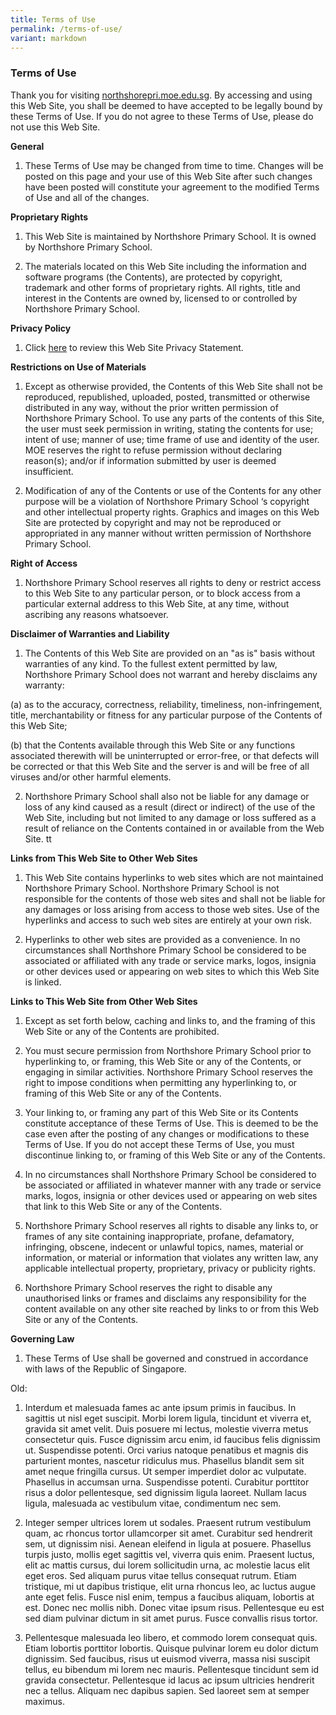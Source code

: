 ```yaml
---
title: Terms of Use
permalink: /terms-of-use/
variant: markdown
---
```

### **Terms of Use**

Thank you for visiting  [northshorepri.moe.edu.sg](https://www.northshorepri.moe.edu.sg/). By accessing and using this Web Site, you shall be deemed to have accepted to be legally bound by these Terms of Use. If you do not agree to these Terms of Use, please do not use this Web Site.

**General**  
1. These Terms of Use may be changed from time to time. Changes will be posted on this page and your use of this Web Site after such changes have been posted will constitute your agreement to the modified Terms of Use and all of the changes. 

**Proprietary Rights**  
1. This Web Site is maintained by Northshore Primary School. It is owned by Northshore Primary School.  

2. The materials located on this Web Site including the information and software programs (the Contents), are protected by copyright, trademark and other forms of proprietary rights. All rights, title and interest in the Contents are owned by, licensed to or controlled by Northshore Primary School.  

**Privacy Policy**  
1. Click  [here](https://www.northshorepri.moe.edu.sg/privacy/)  to review this Web Site Privacy Statement.  

**Restrictions on Use of Materials**  
1. Except as otherwise provided, the Contents of this Web Site shall not be reproduced, republished, uploaded, posted, transmitted or otherwise distributed in any way, without the prior written permission of Northshore Primary School.  To use any parts of the contents of this Site, the user must seek permission in writing, stating the contents for use; intent of use; manner of use; time frame of use and identity of the user. MOE reserves the right to refuse permission without declaring reason(s); and/or if information submitted by user is deemed insufficient.  

2. Modification of any of the Contents or use of the Contents for any other purpose will be a violation of Northshore Primary School ‘s copyright and other intellectual property rights. Graphics and images on this Web Site are protected by copyright and may not be reproduced or appropriated in any manner without written permission of Northshore Primary School.

**Right of Access**  
1. Northshore Primary School reserves all rights to deny or restrict access to this Web Site to any particular person, or to block access from a particular external address to this Web Site, at any time, without ascribing any reasons whatsoever.

**Disclaimer of Warranties and Liability**  
1. The Contents of this Web Site are provided on an "as is" basis without warranties of any kind. To the fullest extent permitted by law, Northshore Primary School does not warrant and hereby disclaims any warranty:  

(a) as to the accuracy, correctness, reliability, timeliness, non-infringement, title, merchantability or fitness for any particular purpose of the Contents of this Web Site; 

(b) that the Contents available through this Web Site or any functions associated therewith will be uninterrupted or error-free, or that defects will be corrected or that this Web Site and the server is and will be free of all viruses and/or other harmful elements. 

2. Northshore Primary School shall also not be liable for any damage or loss of any kind caused as a result (direct or indirect) of the use of the Web Site, including but not limited to any damage or loss suffered as a result of reliance on the Contents contained in or available from the Web Site. tt

**Links from This Web Site to Other Web Sites**  
1. This Web Site contains hyperlinks to web sites which are not maintained Northshore Primary School. Northshore Primary School is not responsible for the contents of those web sites and shall not be liable for any damages or loss arising from access to those web sites. Use of the hyperlinks and access to such web sites are entirely at your own risk.  

2. Hyperlinks to other web sites are provided as a convenience. In no circumstances shall Northshore Primary School be considered to be associated or affiliated with any trade or service marks, logos, insignia or other devices used or appearing on web sites to which this Web Site is linked.

**Links to This Web Site from Other Web Sites**  
1. Except as set forth below, caching and links to, and the framing of this Web Site or any of the Contents are prohibited.  

2. You must secure permission from Northshore Primary School prior to hyperlinking to, or framing, this Web Site or any of the Contents, or engaging in similar activities. Northshore Primary School reserves the right to impose conditions when permitting any hyperlinking to, or framing of this Web Site or any of the Contents.  

3. Your linking to, or framing any part of this Web Site or its Contents constitute acceptance of these Terms of Use. This is deemed to be the case even after the posting of any changes or modifications to these Terms of Use. If you do not accept these Terms of Use, you must discontinue linking to, or framing of this Web Site or any of the Contents.  

4. In no circumstances shall Northshore Primary School be considered to be associated or affiliated in whatever manner with any trade or service marks, logos, insignia or other devices used or appearing on web sites that link to this Web Site or any of the Contents.  

5. Northshore Primary School reserves all rights to disable any links to, or frames of any site containing inappropriate, profane, defamatory, infringing, obscene, indecent or unlawful topics, names, material or information, or material or information that violates any written law, any applicable intellectual property, proprietary, privacy or publicity rights.  

6. Northshore Primary School reserves the right to disable any unauthorised links or frames and disclaims any responsibility for the content available on any other site reached by links to or from this Web Site or any of the Contents.  

**Governing Law**  
1. These Terms of Use shall be governed and construed in accordance with laws of the Republic of Singapore.


Old:



1. Interdum et malesuada fames ac ante ipsum primis in faucibus. In sagittis ut nisl eget suscipit. Morbi lorem ligula, tincidunt et viverra et, gravida sit amet velit. Duis posuere mi lectus, molestie viverra metus consectetur quis. Fusce dignissim arcu enim, id faucibus felis dignissim ut. Suspendisse potenti. Orci varius natoque penatibus et magnis dis parturient montes, nascetur ridiculus mus. Phasellus blandit sem sit amet neque fringilla cursus. Ut semper imperdiet dolor ac vulputate. Phasellus in accumsan urna. Suspendisse potenti. Curabitur porttitor risus a dolor pellentesque, sed dignissim ligula laoreet. Nullam lacus ligula, malesuada ac vestibulum vitae, condimentum nec sem.

2. Integer semper ultrices lorem ut sodales. Praesent rutrum vestibulum quam, ac rhoncus tortor ullamcorper sit amet. Curabitur sed hendrerit sem, ut dignissim nisi. Aenean eleifend in ligula at posuere. Phasellus turpis justo, mollis eget sagittis vel, viverra quis enim. Praesent luctus, elit ac mattis cursus, dui lorem sollicitudin urna, ac molestie lacus elit eget eros. Sed aliquam purus vitae tellus consequat rutrum. Etiam tristique, mi ut dapibus tristique, elit urna rhoncus leo, ac luctus augue ante eget felis. Fusce nisl enim, tempus a faucibus aliquam, lobortis at est. Donec nec mollis nibh. Donec vitae ipsum risus. Pellentesque eu est sed diam pulvinar dictum in sit amet purus. Fusce convallis risus tortor.

3. Pellentesque malesuada leo libero, et commodo lorem consequat quis. Etiam lobortis porttitor lobortis. Quisque pulvinar lorem eu dolor dictum dignissim. Sed faucibus, risus ut euismod viverra, massa nisi suscipit tellus, eu bibendum mi lorem nec mauris. Pellentesque tincidunt sem id gravida consectetur. Pellentesque id lacus ac ipsum ultricies hendrerit nec a tellus. Aliquam nec dapibus sapien. Sed laoreet sem at semper maximus.